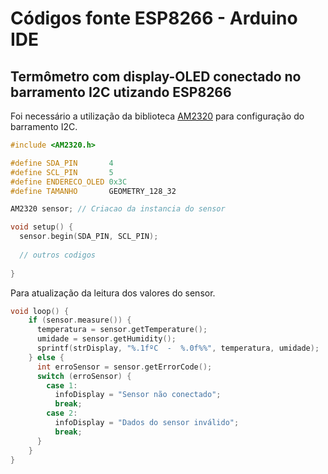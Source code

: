 # Códigos fonte ESP8266 - Arduino IDE

Termômetro com display-OLED conectado no barramento I2C utizando ESP8266
------

Foi necessário a utilização da biblioteca [AM2320](ESP8266/Bibliotecas/AM2320.zip "Biblioteca sensor AM2320 para uso no ESP8266") para configuração do barramento I2C.
```c++
#include <AM2320.h>

#define SDA_PIN       4
#define SCL_PIN       5
#define ENDERECO_OLED 0x3C
#define TAMANHO       GEOMETRY_128_32

AM2320 sensor; // Criacao da instancia do sensor

void setup() {
  sensor.begin(SDA_PIN, SCL_PIN);
 
  // outros codigos
  
}  
```
Para atualização da leitura dos valores do sensor. 
```c++
void loop() {
    if (sensor.measure()) {
      temperatura = sensor.getTemperature();
      umidade = sensor.getHumidity();
      sprintf(strDisplay, "%.1fºC  -  %.0f%%", temperatura, umidade);
    } else {
      int erroSensor = sensor.getErrorCode();
      switch (erroSensor) {
        case 1:
          infoDisplay = "Sensor não conectado";
          break;
        case 2:
          infoDisplay = "Dados do sensor inválido";
          break;
      }
    }
}
```
